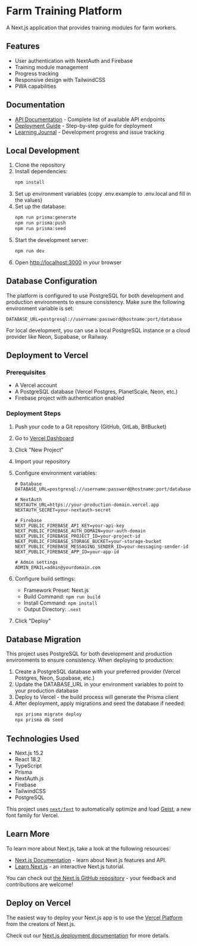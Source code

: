 # Farm Training Platform

A Next.js application that provides training modules for farm workers.

## Features

- User authentication with NextAuth and Firebase
- Training module management
- Progress tracking
- Responsive design with TailwindCSS
- PWA capabilities

## Documentation

- [API Documentation](./API-DOCUMENTATION.md) - Complete list of available API endpoints
- [Deployment Guide](./DEPLOYMENT-GUIDE.md) - Step-by-step guide for deployment
- [Learning Journal](./LEARNING-JOURNAL.md) - Development progress and issue tracking

## Local Development

1. Clone the repository
2. Install dependencies:
   ```bash
   npm install
   ```
3. Set up environment variables (copy .env.example to .env.local and fill in the values)
4. Set up the database:
   ```bash
   npm run prisma:generate
   npm run prisma:push
   npm run prisma:seed
   ```
5. Start the development server:
   ```bash
   npm run dev
   ```
6. Open [http://localhost:3000](http://localhost:3000) in your browser

## Database Configuration

The platform is configured to use PostgreSQL for both development and production environments to ensure consistency. Make sure the following environment variable is set:

```
DATABASE_URL=postgresql://username:password@hostname:port/database
```

For local development, you can use a local PostgreSQL instance or a cloud provider like Neon, Supabase, or Railway.

## Deployment to Vercel

### Prerequisites

- A Vercel account
- A PostgreSQL database (Vercel Postgres, PlanetScale, Neon, etc.)
- Firebase project with authentication enabled

### Deployment Steps

1. Push your code to a Git repository (GitHub, GitLab, BitBucket)
2. Go to [Vercel Dashboard](https://vercel.com/dashboard)
3. Click "New Project" 
4. Import your repository
5. Configure environment variables:

   ```
   # Database
   DATABASE_URL=postgresql://username:password@hostname:port/database
   
   # NextAuth
   NEXTAUTH_URL=https://your-production-domain.vercel.app
   NEXTAUTH_SECRET=your-nextauth-secret
   
   # Firebase
   NEXT_PUBLIC_FIREBASE_API_KEY=your-api-key
   NEXT_PUBLIC_FIREBASE_AUTH_DOMAIN=your-auth-domain
   NEXT_PUBLIC_FIREBASE_PROJECT_ID=your-project-id
   NEXT_PUBLIC_FIREBASE_STORAGE_BUCKET=your-storage-bucket
   NEXT_PUBLIC_FIREBASE_MESSAGING_SENDER_ID=your-messaging-sender-id
   NEXT_PUBLIC_FIREBASE_APP_ID=your-app-id
   
   # Admin settings
   ADMIN_EMAIL=admin@yourdomain.com
   ```

6. Configure build settings:
   - Framework Preset: Next.js
   - Build Command: `npm run build`
   - Install Command: `npm install`
   - Output Directory: `.next`

7. Click "Deploy"

## Database Migration

This project uses PostgreSQL for both development and production environments to ensure consistency. When deploying to production:

1. Create a PostgreSQL database with your preferred provider (Vercel Postgres, Neon, Supabase, etc.)
2. Update the DATABASE_URL in your environment variables to point to your production database
3. Deploy to Vercel - the build process will generate the Prisma client
4. After deployment, apply migrations and seed the database if needed:
   ```bash
   npx prisma migrate deploy
   npx prisma db seed
   ```

## Technologies Used

- Next.js 15.2
- React 18.2
- TypeScript
- Prisma
- NextAuth.js
- Firebase
- TailwindCSS
- PostgreSQL

This project uses [`next/font`](https://nextjs.org/docs/app/building-your-application/optimizing/fonts) to automatically optimize and load [Geist](https://vercel.com/font), a new font family for Vercel.

## Learn More

To learn more about Next.js, take a look at the following resources:

- [Next.js Documentation](https://nextjs.org/docs) - learn about Next.js features and API.
- [Learn Next.js](https://nextjs.org/learn) - an interactive Next.js tutorial.

You can check out [the Next.js GitHub repository](https://github.com/vercel/next.js) - your feedback and contributions are welcome!

## Deploy on Vercel

The easiest way to deploy your Next.js app is to use the [Vercel Platform](https://vercel.com/new?utm_medium=default-template&filter=next.js&utm_source=create-next-app&utm_campaign=create-next-app-readme) from the creators of Next.js.

Check out our [Next.js deployment documentation](https://nextjs.org/docs/app/building-your-application/deploying) for more details.
